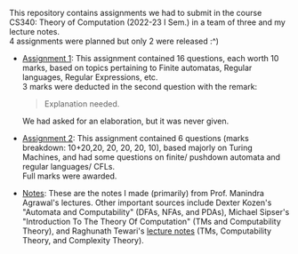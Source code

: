 This repository contains assignments we had to submit in the course CS340: Theory of Computation (2022-23 I Sem.) in a team of three and my lecture notes. <br>
4 assignments were planned but only 2 were released :^)

+ [Assignment 1](./Assignment1.pdf): This assignment contained 16 questions, each worth 10 marks, based on topics pertaining to Finite automatas, Regular languages, Regular Expressions, etc. <br> 3 marks were deducted in the second question with the remark:
  > Explanation needed.

  We had asked for an elaboration, but it was never given.

+ [Assignment 2](./Assignment2.pdf): This assignment contained 6 questions (marks breakdown: 10+20,20, 20, 20, 20, 10), based majorly on Turing Machines, and had some questions on finite/ pushdown automata and regular languages/ CFLs. <br> Full marks were awarded.

+ [Notes](./Notes.pdf): These are the notes I made (primarily) from Prof. Manindra Agrawal's lectures. Other important sources include Dexter Kozen's "Automata and Computability" (DFAs, NFAs, and PDAs), Michael Sipser's "Introduction To The Theory Of Computation" (TMs and Computability Theory), and Raghunath Tewari's [lecture notes](https://ict.iitk.ac.in/cs340-theory-of-computation-module01/) (TMs, Computability Theory, and Complexity Theory).
